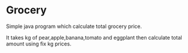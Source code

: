 # Grocery
Simple java program which calculate total grocery price.

It takes kg of pear,apple,banana,tomato and eggplant then calculate total amount using fix kg prices.
